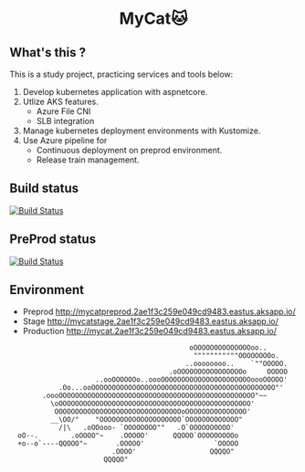 <h1 align="center">
  MyCat🐱
</h1>

## What's this ?
This is a study project, practicing services and tools below:
1. Develop kubernetes application with aspnetcore.
2. Utlize AKS features.
    - Azure File CNI
    - SLB integration
3. Manage kubernetes deployment environments with Kustomize.
4. Use Azure pipeline for 
    - Continuous deployment on preprod environment.
    - Release train management. 

## Build status
[![Build Status](https://dev.azure.com/qliang0782/k8s-app1/_apis/build/status/Build%20App1%20Image%20-%20CI?branchName=master)](https://dev.azure.com/qliang0782/k8s-app1/_build/latest?definitionId=1&branchName=master)

## PreProd status
[![Build Status](https://dev.azure.com/qliang0782/k8s-app1/_apis/build/status/Build%20App1%20Deployment%20-%20CI?branchName=master)](https://dev.azure.com/qliang0782/k8s-app1/_build/latest?definitionId=3&branchName=master)

## Environment
- Preprod http://mycatpreprod.2ae1f3c259e049cd9483.eastus.aksapp.io/
- Stage http://mycatstage.2ae1f3c259e049cd9483.eastus.aksapp.io/
- Production http://mycat.2ae1f3c259e049cd9483.eastus.aksapp.io/

```
                                            oOOOOOOOOOOOOOOoo..
                                             """""""""""OOOOOOOOo.
                                           ..oooooooo..    `""OOOOO.
                                       .oOOOOOOOOOOOOOOOOo     OOOOO
                     ..ooOOOOOOo..oooOOOOOOOOOOOOOOOOOOOOOOoooOOOOO'
            .Oo...ooOOOOOOOOOOOOOOOOOOOOOOOOOOOOOOOOOOOOOOOOOOOOO"'
        .oooOOOOOOOOOOOOOOOOOOOOOOOOOOOOOOOOOOOOOOOOOOOOOOOO"~~
          \oOOOOOOOOOOOOOOOOOOOOOOOOOOOOOOOOOOOOOOOOOOOOOOO'
           OOOOOOOOOOOOOOOOOOOOOOOOOOOOOOOoOOOOOOOOOOOOOOO'
          __\OO/"    "OOOOOOOOOOOOOOOOOOOO`OOOOOOOOOOOOO"
            /|\   .oOOooo- `OOOOOOOO""   .O`OOOOOOOOOO'
  oO--.        .oOOOO"~    .OOOOO'      QQOOO`OOOOOOOOOo
  +o--o`----QQOOO"~       .OOOOO'                 `OOOOO
                         .OOOO'                  QQQQO"
                       QQQQO"
```
